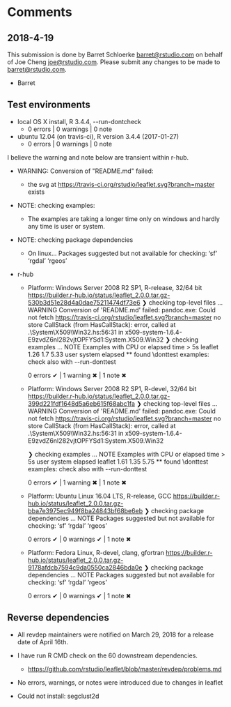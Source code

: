 # Comments

## 2018-4-19
This submission is done by Barret Schloerke <barret@rstudio.com> on behalf of Joe Cheng <joe@rstudio.com>. Please submit any changes to be made to <barret@rstudio.com>.

- Barret


## Test environments
* local OS X install, R 3.4.4, --run-dontcheck
  * 0 errors | 0 warnings | 0 note
* ubuntu 12.04 (on travis-ci), R version 3.4.4 (2017-01-27)
  * 0 errors | 0 warnings | 0 note

I believe the warning and note below are transient within r-hub.
  * WARNING: Conversion of "README.md" failed:
    * the svg at https://travis-ci.org/rstudio/leaflet.svg?branch=master exists
  * NOTE: checking examples:
    * The examples are taking a longer time only on windows and hardly any time is user or system.
  * NOTE: checking package dependencies
    * On linux... Packages suggested but not available for checking: ‘sf’ ‘rgdal’ ‘rgeos’

* r-hub
  * Platform:   Windows Server 2008 R2 SP1, R-release, 32/64 bit
    https://builder.r-hub.io/status/leaflet_2.0.0.tar.gz-530b3d51e28d4a0dae75211474df73e6
    ❯ checking top-level files ... WARNING
      Conversion of 'README.md' failed:
      pandoc.exe: Could not fetch https://travis-ci.org/rstudio/leaflet.svg?branch=master
      no store
      CallStack (from HasCallStack):
        error, called at .\System\X509\Win32.hs:56:31 in x509-system-1.6.4-E9zvdZ6nI282vjtOPFYSd1:System.X509.Win32
    ❯ checking examples ... NOTE
      Examples with CPU or elapsed time > 5s
      leaflet 1.26    1.7    5.33
              user system elapsed
      ** found \donttest examples: check also with --run-donttest

    0 errors ✔ | 1 warning ✖ | 1 note ✖

  * Platform:   Windows Server 2008 R2 SP1, R-devel, 32/64 bit
    https://builder.r-hub.io/status/leaflet_2.0.0.tar.gz-399d221fdf1648d5a6eb615f68abc1fa
    ❯ checking top-level files ... WARNING
      Conversion of 'README.md' failed:
      pandoc.exe: Could not fetch https://travis-ci.org/rstudio/leaflet.svg?branch=master
      no store
      CallStack (from HasCallStack):
        error, called at .\System\X509\Win32.hs:56:31 in x509-system-1.6.4-E9zvdZ6nI282vjtOPFYSd1:System.X509.Win32

    ❯ checking examples ... NOTE
      Examples with CPU or elapsed time > 5s
              user system elapsed
      leaflet 1.61   1.35    5.75
      ** found \donttest examples: check also with --run-donttest

    0 errors ✔ | 1 warning ✖ | 1 note ✖

  * Platform:   Ubuntu Linux 16.04 LTS, R-release, GCC
    https://builder.r-hub.io/status/leaflet_2.0.0.tar.gz-bba7e3975ec949f8ba24843bf68be6eb
    ❯ checking package dependencies ... NOTE
      Packages suggested but not available for checking: ‘sf’ ‘rgdal’ ‘rgeos’

    0 errors ✔ | 0 warnings ✔ | 1 note ✖

  * Platform:   Fedora Linux, R-devel, clang, gfortran
    https://builder.r-hub.io/status/leaflet_2.0.0.tar.gz-9178afdcb7594c9da0550ca2846bda0e
    ❯ checking package dependencies ... NOTE
      Packages suggested but not available for checking: ‘sf’ ‘rgdal’ ‘rgeos’

    0 errors ✔ | 0 warnings ✔ | 1 note ✖

## Reverse dependencies

* All revdep maintainers were notified on March 29, 2018 for a release date of April 16th.

* I have run R CMD check on the 60 downstream dependencies.
  * https://github.com/rstudio/leaflet/blob/master/revdep/problems.md

* No errors, warnings, or notes were introduced due to changes in leaflet

* Could not install: segclust2d
